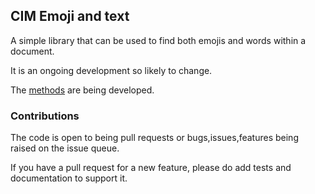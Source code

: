 ## CIM Emoji and text

A simple library that can be used to find both emojis and words within a document. 

It is an ongoing development so likely to change. 

The [methods](methods) are being developed. 

### Contributions

The code is open to being pull requests or bugs,issues,features being raised on the issue queue. 

If you have a pull request for a new feature, please do add tests and documentation to support it. 